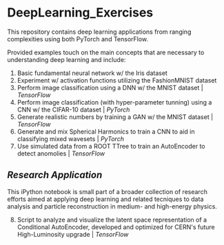 # DeepLearning_Exercises

This repository contains deep learning applications from ranging complexities using both PyTorch and TensorFlow.

Provided examples touch on the main concepts that are necessary to understanding deep learning and include:

  1) Basic fundamental neural network w/ the Iris dataset
  2) Experiment w/ activation functions utilizing the FashionMNIST dataset
  3) Perform image classification using a DNN w/ the MNIST dataset | _TensorFlow_
  4) Perform image classification (with hyper-parameter tunning) using a CNN w/ the CIFAR-10 dataset | _PyTorch_
  5) Generate realistic numbers by training a GAN w/ the MNIST dataset | _TensorFlow_
  6) Generate and mix Spherical Harmonics to train a CNN to aid in classifying mixed wavesets | _PyTorch_
  7) Use simulated data from a ROOT TTree to train an AutoEncoder to detect anomolies | _TensorFlow_

## _Research Application_
This iPython notebook is small part of a broader collection of research efforts aimed at applying deep learning and related tecniques to data analysis and particle reconstruction in medium- and high-energy physics.

  8) Script to analyze and visualize the latent space representation of a Conditional AutoEncoder, developed and optimized for CERN's future High-Luminosity upgrade | _TensorFlow_
